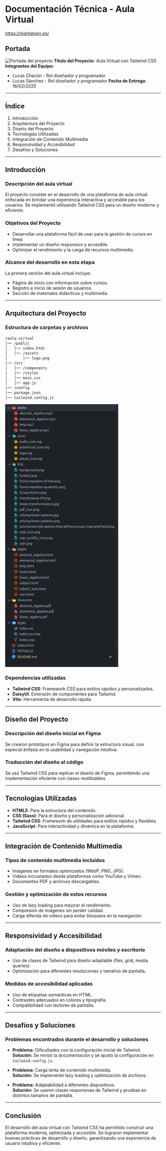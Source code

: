 # Documentación Técnica - Aula Virtual
https://markdown.es/
## Portada
![Portada del proyecto]()
**Título del Proyecto:** Aula Virtual con Tailwind CSS  
**Integrantes del Equipo:**  
- Lucas Chacón - Rol diseñador y programador 
- Lucas Sánchez - Rol diseñador y programador
**Fecha de Entrega:** 16/02/2025

---

## Índice
1. Introducción  
2. Arquitectura del Proyecto  
3. Diseño del Proyecto  
4. Tecnologías Utilizadas  
5. Integración de Contenido Multimedia  
6. Responsividad y Accesibilidad  
7. Desafíos y Soluciones  

---

## Introducción
### Descripción del aula virtual
El proyecto consiste en el desarrollo de una plataforma de aula virtual enfocada en brindar una experiencia interactiva y accesible para los usuarios. Se implementó utilizando Tailwind CSS para un diseño moderno y eficiente.

### Objetivos del Proyecto
- Desarrollar una plataforma fácil de usar para la gestión de cursos en línea.
- Implementar un diseño responsivo y accesible.
- Optimizar el rendimiento y la carga de recursos multimedia.

### Alcance del desarrollo en esta etapa
La primera versión del aula virtual incluye:
- Página de inicio con información sobre cursos.
- Registro e inicio de sesión de usuarios.
- Sección de materiales didácticos y multimedia.

---

## Arquitectura del Proyecto
### Estructura de carpetas y archivos
```
/aula-virtual
│── /public
│   │── index.html
│   │── /assets
│       │── logo.png
│── /src
│   │── /components
│   │── /styles
│   │── main.css
│   │── app.js
│── /config
│── package.json
│── tailwind.config.js
```

![alt text](image.png)

### Dependencias utilizadas
- **Tailwind CSS**: Framework CSS para estilos rápidos y personalizados.
- **DaisyUI**: Extensión de componentes para Tailwind.
- **Vite**: Herramienta de desarrollo rápida.

---

## Diseño del Proyecto
### Descripción del diseño inicial en Figma
Se crearon prototipos en Figma para definir la estructura visual, con especial énfasis en la usabilidad y navegación intuitiva.

### Traducción del diseño al código
Se usó Tailwind CSS para replicar el diseño de Figma, permitiendo una implementación eficiente con clases reutilizables.

---

## Tecnologías Utilizadas
- **HTML5**: Para la estructura del contenido.
- **CSS (Sass)**: Para el diseño y personalización adicional.
- **Tailwind CSS**: Framework de utilidades para estilos rápidos y flexibles.
- **JavaScript**: Para interactividad y dinámica en la plataforma.

---

## Integración de Contenido Multimedia
### Tipos de contenido multimedia incluidos
- Imágenes en formatos optimizados (WebP, PNG, JPG).
- Videos incrustados desde plataformas como YouTube y Vimeo.
- Documentos PDF y archivos descargables.

### Gestión y optimización de estos recursos
- Uso de lazy loading para mejorar el rendimiento.
- Compresión de imágenes sin perder calidad.
- Carga diferida de videos para evitar bloqueos en la navegación.

---

## Responsividad y Accesibilidad
### Adaptación del diseño a dispositivos móviles y escritorio
- Uso de clases de Tailwind para diseño adaptable (flex, grid, media queries).
- Optimización para diferentes resoluciones y tamaños de pantalla.

### Medidas de accesibilidad aplicadas
- Uso de etiquetas semánticas en HTML.
- Contrastes adecuados en colores y tipografía.
- Compatibilidad con lectores de pantalla.

---

## Desafíos y Soluciones
### Problemas encontrados durante el desarrollo y soluciones
- **Problema:** Dificultades con la configuración inicial de Tailwind.  
  **Solución:** Se revisó la documentación y se ajustó la configuración en `tailwind.config.js`.

- **Problema:** Carga lenta de contenido multimedia.  
  **Solución:** Se implementó lazy loading y optimización de archivos.

- **Problema:** Adaptabilidad a diferentes dispositivos.  
  **Solución:** Se usaron clases responsivas de Tailwind y pruebas en distintos tamaños de pantalla.

---

## Conclusión
El desarrollo del aula virtual con Tailwind CSS ha permitido construir una plataforma moderna, optimizada y accesible. Se lograron implementar buenas prácticas de desarrollo y diseño, garantizando una experiencia de usuario intuitiva y eficiente.

